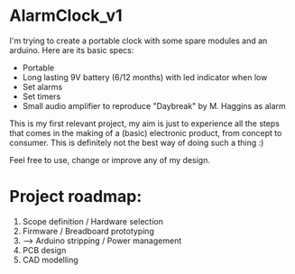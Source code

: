 # AlarmClock_v1

I'm trying to create a portable clock with some spare modules and an arduino. Here are its basic specs:

  * Portable
  * Long lasting 9V battery (6/12 months) with led indicator when low
  * Set alarms
  * Set timers
  * Small audio amplifier to reproduce "Daybreak" by M. Haggins as alarm

This is my first relevant project, my aim is just to experience all the steps that comes in the making of a (basic) electronic product, from concept to consumer. This is definitely not the best way of doing such a thing :)

Feel free to use, change or improve any of my design.

# Project roadmap:

  1. Scope definition / Hardware selection
  2. Firmware / Breadboard prototyping
  3. --> Arduino stripping / Power management
  4. PCB design
  5. CAD modelling
